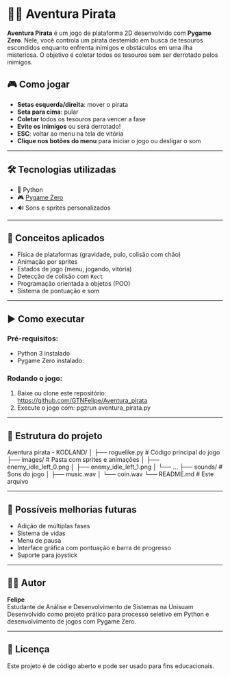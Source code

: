 # 🏴‍☠️ Aventura Pirata

**Aventura Pirata** é um jogo de plataforma 2D desenvolvido com **Pygame Zero**. Nele, você controla um pirata destemido em busca de tesouros escondidos enquanto enfrenta inimigos e obstáculos em uma ilha misteriosa. O objetivo é coletar todos os tesouros sem ser derrotado pelos inimigos.

## 🎮 Como jogar

- **Setas esquerda/direita**: mover o pirata
- **Seta para cima**: pular
- **Coletar** todos os tesouros para vencer a fase
- **Evite os inimigos** ou será derrotado!
- **ESC**: voltar ao menu na tela de vitória
- **Clique nos botões do menu** para iniciar o jogo ou desligar o som

---

## 🛠 Tecnologias utilizadas

- 🐍 Python
- 🎮 [Pygame Zero](https://pygame-zero.readthedocs.io/en/stable/)
- 🔊 Sons e sprites personalizados

---

## 🧠 Conceitos aplicados

- Física de plataformas (gravidade, pulo, colisão com chão)
- Animação por sprites
- Estados de jogo (menu, jogando, vitória)
- Detecção de colisão com `Rect`
- Programação orientada a objetos (POO)
- Sistema de pontuação e som

---

## ▶️ Como executar

### Pré-requisitos:
- Python 3 instalado
- Pygame Zero instalado:  

### Rodando o jogo:
1. Baixe ou clone este repositório: https://github.com/GTNFelipe/Aventura_pirata
2. Execute o jogo com: pgzrun aventura_pirata.py


---

## 📁 Estrutura do projeto

Aventura pirata - KODLAND/
│
├── roguelike.py # Código principal do jogo
├── images/ # Pasta com sprites e animações
│ ├── enemy_idle_left_0.png
│ ├── enemy_idle_left_1.png
│ └── ...
├── sounds/ # Sons do jogo
│ ├── music.wav
│ └── coin.wav
└── README.md # Este arquivo


---

## 🧩 Possíveis melhorias futuras

- Adição de múltiplas fases
- Sistema de vidas
- Menu de pausa
- Interface gráfica com pontuação e barra de progresso
- Suporte para joystick

---

## 🧑‍💻 Autor

**Felipe**  
Estudante de Análise e Desenvolvimento de Sistemas na Unisuam  
Desenvolvido como projeto prático para processo seletivo em Python e desenvolvimento de jogos com Pygame Zero.

---

## 📜 Licença

Este projeto é de código aberto e pode ser usado para fins educacionais.



   
